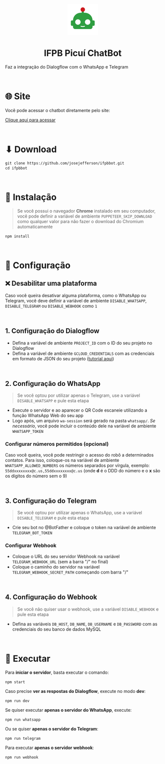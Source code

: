 <div align="center">
	<img height="100" src="logo.png" alt="Logo">
	<h1>IFPB Picuí ChatBot</h1>
</div>

Faz a integração do Dialogflow com o WhatsApp e Telegram

<br>

# 🌐 Site
Você pode acessar o chatbot diretamente pelo site:

[Clique aqui para acessar](https://ifpbchatbot.jeffersondantas.repl.co/)

<br>

# ⬇ Download
```
git clone https://github.com/josejefferson/ifpbbot.git
cd ifpbbot
```

<br>

# 🔧 Instalação
> Se você possui o navegador **Chrome** instalado em seu computador, você pode definir a variável de ambiente `PUPPETEER_SKIP_DOWNLOAD` como qualquer valor para não fazer o download do Chromium automaticamente

```
npm install
```

<br>

# 🔧 Configuração

## ❌ Desabilitar uma plataforma
Caso você queira desativar alguma plataforma, como o WhatsApp ou Telegram, você deve definir a variável de ambiente `DISABLE_WHATSAPP`, `DISABLE_TELEGRAM` ou `DISABLE_WEBHOOK` como `1`

<br>

## 1. Configuração do Dialogflow
* Defina a variável de ambiente `PROJECT_ID` com o ID do seu projeto no Dialogflow
* Defina a variável de ambiente `GCLOUD_CREDENTIALS` com as credenciais em formato de JSON do seu projeto ([tutorial aqui](https://botflo.com/understanding-dialogflow-service-account-roles-and-their-use-cases/))

<br>

## 2. Configuração do WhatsApp
> Se você optou por utilizar apenas o Telegram, use a variável `DISABLE_WHATSAPP` e pule esta etapa

* Execute o servidor e ao aparecer o QR Code escaneie utilizando a função WhatsApp Web do seu app
* Logo após, um arquivo `wa-session` será gerado na pasta `whatsapp/`. *Se necessário*, você pode incluir o conteúdo dele na variável de ambiente `WHATSAPP_TOKEN`

### Configurar números permitidos (opcional)
Caso você queira, você pode restringir o acesso do robô a determinados contatos. Para isso, coloque-os na variável de ambiente `WHATSAPP_ALLOWED_NUMBERS` os números separados por vírgula, exemplo: `55ddxxxxxxxx@c.us,55ddxxxxxxxx@c.us` (onde **d** é o DDD do número e o **x** são os dígitos do número sem o 9)

<br>

## 3. Configuração do Telegram
> Se você optou por utilizar apenas o WhatsApp, use a variável `DISABLE_TELEGRAM` e pule esta etapa

* Crie seu bot no @BotFather e coloque o token na variável de ambiente `TELEGRAM_BOT_TOKEN`

### Configurar Webhook
* Coloque o URL do seu servidor Webhook na variável `TELEGRAM_WEBHOOK_URL` (sem a barra "/" no final)
* Coloque o caminho do servidor na variável `TELEGRAM_WEBHOOK_SECRET_PATH` começando com barra "/"

<br>

## 4. Configuração do Webhook
> Se você não quiser usar o webhook, use a variável `DISABLE_WEBHOOK` e pule esta etapa

* Defina as variáveis `DB_HOST`, `DB_NAME`, `DB_USERNAME` e `DB_PASSWORD` com as credenciais do seu banco de dados MySQL

<br>

# 🚀 Executar
Para **iniciar o servidor**, basta executar o comando:
```
npm start
```

Caso precise **ver as respostas do Dialogflow**, execute no modo **dev**:
```
npm run dev
```

Se quiser executar **apenas o servidor do WhatsApp**, execute:
```
npm run whatsapp
```

Ou se quiser **apenas o servidor do Telegram**:
```
npm run telegram
```

Para executar **apenas o servidor webhook**:
```
npm run webhook
```